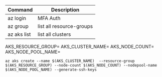 

| Command | Description |
| ----------- | ----------- |
| az login | MFA Auth |
| az group | list all resource-groups |
| az aks list | list all clusters |


AKS_RESOURCE_GROUP=
AKS_CLUSTER_NAME=
AKS_NODE_COUNT=
AKS_NODE_POOL_NAME=
```
az aks create --name $(AKS_CLUSTER_NAME)  --resource-group $(AKS_RESOURCE_GROUP) --node-count $(AKS_NODE_COUNT) --nodepool-name $(AKS_NODE_POOL_NAME) --generate-ssh-keys 
```

